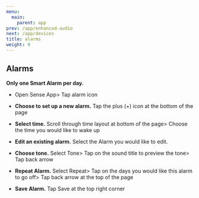 ```yaml
---
menu:
  main:
    parent: app
prev: /app/enhanced-audio
next: /app/devices
title: alarms
weight: 9
---
```


## Alarms


**Only one Smart Alarm per day.**


- Open Sense App> Tap alarm icon


- **Choose to set up a new alarm.** Tap the plus (+) icon at the bottom of the page


- **Select time.** Scroll through time layout at bottom of the page> Choose the time you would like to wake up


- **Edit an existing alarm.** Select the Alarm you would like to edit.


- **Choose tone.** Select Tone> Tap on the sound title to preview the tone> Tap back arrow


- **Repeat Alarm.** Select Repeat> Tap on the days you would like this alarm to go off> Tap back arrow at the top of the page


- **Save Alarm.** Tap Save at the top right corner
